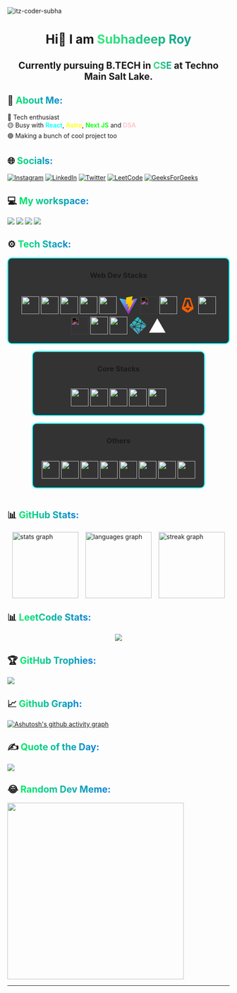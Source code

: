 <p align="left"> <img src="https://komarev.com/ghpvc/?username=subhadeep3902&label=Profile%20views&color=0e75b6&style=flat" alt="itz-coder-subha" /> </p>

<h1 align="center" style="text-decoration: none; cursor: none;">Hi👋  I am <span style="background: linear-gradient(240deg, #11998e, #38ef7d);-webkit-background-clip: text;
  -webkit-text-fill-color: transparent">Subhadeep Roy</span>
<br/>
<h2 align="center">Currently pursuing B.TECH in <span style="background: linear-gradient(240deg, #11998e, #38ef7d);; -webkit-background-clip: text;
  -webkit-text-fill-color: transparent">CSE</span> at Techno Main Salt Lake.</h2>

<h2 style="text-decoration: none; cursor: none;"> 💫 <span style="background: linear-gradient(50deg, #00f260, #0575e6); -webkit-background-clip: text;
  -webkit-text-fill-color: transparent">About Me:</span> </h2>

🔴 Tech enthusiast<br/>
🟡 Busy with <span style="color: aqua; font-weight: 600">React</span>, <span style="color: yellow; font-weight: 600">Astro</span>, <span style="color: lime; font-weight: 600">Next JS</span> and <span style="color: pink; font-weight: 600">DSA</span><br/>
🟢 Making a bunch of cool project too
<br/>

<h2 style="text-decoration: none; cursor: none;"> 🌐 <span style="background: linear-gradient(50deg, #00f260, #0575e6); -webkit-background-clip: text;
  -webkit-text-fill-color: transparent">Socials:</span></h2>

[![Instagram](https://img.shields.io/badge/Instagram-%23E4405F.svg?logo=Instagram&logoColor=white)](https://instagram.com/mvp_subha)
[![LinkedIn](https://img.shields.io/badge/LinkedIn-%230077B5.svg?logo=linkedin&logoColor=white)](https://linkedin.com/in/subhadeep3902)
[![Twitter](https://img.shields.io/badge/Twitter-%231DA1F2.svg?logo=Twitter&logoColor=white)](https://twitter.com/@mvp_Subha)
[![LeetCode](https://img.shields.io/badge/Leetcode-%2DAFC0.svg?logo=Leetcode&logoColor=white)](https://leetcode.com/Subhadeep3902/)
[![GeeksForGeeks](https://img.shields.io/badge/GeeksForGeeks-%23DA1F2.svg?logo=GeeksForGeeks&logoColor=white&background=green)](https://auth.geeksforgeeks.org/user/subhadeep3902)
<br/>

<h2 style="text-decoration: none; cursor: none;">  💻 <span style="background: linear-gradient(50deg, #00f260, #0575e6); -webkit-background-clip: text;
  -webkit-text-fill-color: transparent">My workspace:</span></h2>

![](https://img.shields.io/badge/Windows_10-informational?style=flat&logo=Windows10&logoColor=white&color=0078d6)
![](https://img.shields.io/badge/Intel-i3_10th_Gen-informational?style=flat&logo=intel&logoColor=white&color=0071C5)
![](https://img.shields.io/badge/RAM-8_GB-informational?style=flat&logo=data:image/png;base64,iVBORw0KGgoAAAANSUhEUgAAAA4AAAAOCAYAAAAfSC3RAAAABmJLR0QA/wD/AP+gvaeTAAAAqUlEQVQokaWSsQ3CQAxF36GIMlQMAbkFaOgoGQCJIdiKIl3YIYxAg6gjSso0n8YJLhC5E1+yLJ39zpb84V9JCpK2lqOkpUX0tW/gQlJnuZZ0tKh9begPBq2BfeJyTQjhNkxrJd0lPTWtFmBmv5TABbgmTCwBCvdwSlwVPzFbxXTLqAZ4ADsPvhLADRCBDj7nWAEHYD4B98B5PIfBWQbwoLdc5SxX/bRcrt4PhcIRoFAWyAAAAABJRU5ErkJggg==&logoColor=white&color=GREEN)
![](https://img.shields.io/badge/VS-Code-informational?style=flat&logo=vs-code&logoColor=white&color=0071C5)
<br/>

<h2 style="text-decoration: none; cursor: none;">⚙ <span style="background: linear-gradient(50deg, #00f260, #0575e6); -webkit-background-clip: text;
  -webkit-text-fill-color: transparent">Tech Stack:</span></h2>

<div style="display: flex; flex-wrap: wrap; gap:1rem; justify-content:center; align-items:center">
  <div>
    <div style="display: flex; gap:4px; align-items:center; justify-content:center; flex-wrap:wrap; background:#333;padding:5px;border-radius:10px; border: 2px solid aqua; margin: 0 auto;"> 
    <h3>Web Dev Stacks</h3>
    <div style="display: flex; gap:4px; align-items:center; justify-content:center; flex-wrap:wrap; background:#333;padding:15px;">
        <img src="https://cdn.jsdelivr.net/gh/devicons/devicon/icons/html5/html5-original-wordmark.svg" width=40/>      
        <img src="https://cdn.jsdelivr.net/gh/devicons/devicon/icons/css3/css3-original-wordmark.svg" width=40/>
        <img src="https://cdn.jsdelivr.net/gh/devicons/devicon/icons/javascript/javascript-original.svg" width=40 />
        <img src="https://cdn.jsdelivr.net/gh/devicons/devicon/icons/tailwindcss/tailwindcss-plain.svg" width=40/>
        <img src="https://cdn.jsdelivr.net/gh/devicons/devicon/icons/react/react-original.svg" width=40/>
        <svg xmlns="http://www.w3.org/2000/svg" x="0px" y="0px" width="45" height="45" viewBox="0 0 48 48"><linearGradient id="oOTIjsOjTqJdvfy5S4iCZa_dJjTWMogzFzg_gr1" x1="13.315" x2="38.005" y1="514.906" y2="481.377" gradientTransform="matrix(1 0 0 -1 0 514)" gradientUnits="userSpaceOnUse"><stop offset="0" stop-color="#41d1ff"></stop><stop offset="1" stop-color="#9231be"></stop></linearGradient><path fill="url(#oOTIjsOjTqJdvfy5S4iCZa_dJjTWMogzFzg_gr1)" d="M44.86,9.976L25.023,45.448c-0.41,0.732-1.462,0.737-1.878,0.008L2.915,9.979 C2.462,9.185,3.141,8.223,4.041,8.384l19.859,3.55c0.127,0.023,0.256,0.022,0.383-0.001l19.443-3.544 C44.623,8.225,45.305,9.18,44.86,9.976z"></path><linearGradient id="oOTIjsOjTqJdvfy5S4iCZb_dJjTWMogzFzg_gr2" x1="25.502" x2="37.131" y1="508.764" y2="428.99" gradientTransform="matrix(1 0 0 -1 0 514)" gradientUnits="userSpaceOnUse"><stop offset="0" stop-color="#fed100"></stop><stop offset="1" stop-color="#e36001"></stop></linearGradient><path fill="url(#oOTIjsOjTqJdvfy5S4iCZb_dJjTWMogzFzg_gr2)" d="M33.574,3.01L19.019,5.862c-0.239,0.047-0.416,0.25-0.431,0.493l-0.895,15.121 c-0.021,0.356,0.306,0.633,0.654,0.552l4.052-0.935c0.379-0.087,0.722,0.246,0.644,0.628l-1.204,5.895 c-0.081,0.397,0.291,0.736,0.679,0.618l2.503-0.76c0.388-0.118,0.761,0.222,0.679,0.62l-1.913,9.26 c-0.12,0.579,0.651,0.895,0.972,0.398l0.215-0.332l11.86-23.669c0.199-0.396-0.144-0.848-0.579-0.764l-4.171,0.805 c-0.392,0.076-0.725-0.289-0.615-0.673l2.722-9.438C34.301,3.299,33.967,2.933,33.574,3.01z"></path></svg>
        <img src="https://cdn.jsdelivr.net/gh/devicons/devicon/icons/threejs/threejs-original.svg" width=40 style="filter: invert(1)"/>
        <img src="https://cdn.jsdelivr.net/gh/devicons/devicon/icons/firebase/firebase-plain.svg" width=40/>
        <svg width="40" height="40" viewBox="0 0 32 32" xmlns="http://www.w3.org/2000/svg"><title>file_type_astro</title><path d="M5.9,18.847a7.507,7.507,0,0,0-.572,2.624,3.265,3.265,0,0,0,.551,1.553,7.427,7.427,0,0,0,2.093,1.681L13.1,28.119A7.332,7.332,0,0,0,15.2,29.287a3.239,3.239,0,0,0,1.5,0,7.381,7.381,0,0,0,2.117-1.16L24,24.711a7.512,7.512,0,0,0,2.117-1.688,3.241,3.241,0,0,0,.55-1.563,7.515,7.515,0,0,0-.587-2.643L21.547,4.551a3.973,3.973,0,0,0-.54-1.3,1.733,1.733,0,0,0-.7-.51,3.972,3.972,0,0,0-1.4-.122H13.005a3.932,3.932,0,0,0-1.4.125,1.713,1.713,0,0,0-.7.512,3.94,3.94,0,0,0-.535,1.3L5.9,18.848Zm13.24-13.2a3.329,3.329,0,0,1,.441,1.093l3.892,12.784a16.168,16.168,0,0,0-4.653-1.573L16.291,9.391a.331.331,0,0,0-.513-.169.323.323,0,0,0-.119.169l-2.5,8.557a16.14,16.14,0,0,0-4.674,1.579L12.393,6.743a3.281,3.281,0,0,1,.442-1.094,1.458,1.458,0,0,1,.582-.43,3.31,3.31,0,0,1,1.175-.1h2.793a3.314,3.314,0,0,1,1.176.1,1.454,1.454,0,0,1,.583.432ZM16.127,21.06a5.551,5.551,0,0,0,3.4-.923,2.8,2.8,0,0,1-.207,2.182A3.938,3.938,0,0,1,17.773,23.8c-.674.428-1.254.8-1.254,1.787a2.079,2.079,0,0,0,.209.914,2.49,2.49,0,0,1-1.535-2.3v-.061c0-.683,0-1.524-.962-1.524a1.028,1.028,0,0,0-.391.077,1.021,1.021,0,0,0-.552.551,1.03,1.03,0,0,0-.079.391,3.769,3.769,0,0,1-.988-2.644,4.206,4.206,0,0,1,.175-1.248c.4.757,1.92,1.32,3.731,1.32Z" style="fill:#ff5d01;fill-rule:evenodd"/></svg>
        <img src="https://cdn.jsdelivr.net/gh/devicons/devicon/icons/mongodb/mongodb-original.svg" width=40/>
        <img src="https://cdn.jsdelivr.net/gh/devicons/devicon/icons/nextjs/nextjs-original.svg" width=40 style="filter: invert(1);"/>
        <img src="https://cdn.jsdelivr.net/gh/devicons/devicon/icons/npm/npm-original-wordmark.svg" width=40 />
        <img src="https://cdn.jsdelivr.net/gh/devicons/devicon/icons/yarn/yarn-original.svg" width=40 />
        <svg width="40px" height="40px" viewBox="0 0 40 40" xmlns="http://www.w3.org/2000/svg"><defs><radialGradient id="a" cy="0%" r="100.11%" fx="50%" fy="0%" gradientTransform="matrix(0 .9989 -1.152 0 .5 -.5)"><stop offset="0%" stop-color="#20C6B7"/><stop offset="100%" stop-color="#4D9ABF"/></radialGradient></defs><path fill="url(#a)" d="M28.589 14.135l-.014-.006c-.008-.003-.016-.006-.023-.013a.11.11 0 0 1-.028-.093l.773-4.726 3.625 3.626-3.77 1.604a.083.083 0 0 1-.033.006h-.015c-.005-.003-.01-.007-.02-.017a1.716 1.716 0 0 0-.495-.381zm5.258-.288l3.876 3.876c.805.806 1.208 1.208 1.355 1.674.022.069.04.138.054.209l-9.263-3.923a.728.728 0 0 0-.015-.006c-.037-.015-.08-.032-.08-.07 0-.038.044-.056.081-.071l.012-.005 3.98-1.684zm5.127 7.003c-.2.376-.59.766-1.25 1.427l-4.37 4.369-5.652-1.177-.03-.006c-.05-.008-.103-.017-.103-.062a1.706 1.706 0 0 0-.655-1.193c-.023-.023-.017-.059-.01-.092 0-.005 0-.01.002-.014l1.063-6.526.004-.022c.006-.05.015-.108.06-.108a1.73 1.73 0 0 0 1.16-.665c.009-.01.015-.021.027-.027.032-.015.07 0 .103.014l9.65 4.082zm-6.625 6.801l-7.186 7.186 1.23-7.56.002-.01c.001-.01.003-.02.006-.029.01-.024.036-.034.061-.044l.012-.005a1.85 1.85 0 0 0 .695-.517c.024-.028.053-.055.09-.06a.09.09 0 0 1 .029 0l5.06 1.04zm-8.707 8.707l-.81.81-8.955-12.942a.424.424 0 0 0-.01-.014c-.014-.019-.029-.038-.026-.06.001-.016.011-.03.022-.042l.01-.013c.027-.04.05-.08.075-.123l.02-.035.003-.003c.014-.024.027-.047.051-.06.021-.01.05-.006.073-.001l9.921 2.046a.164.164 0 0 1 .076.033c.013.013.016.027.019.043a1.757 1.757 0 0 0 1.028 1.175c.028.014.016.045.003.078a.238.238 0 0 0-.015.045c-.125.76-1.197 7.298-1.485 9.063zm-1.692 1.691c-.597.591-.949.904-1.347 1.03a2 2 0 0 1-1.206 0c-.466-.148-.869-.55-1.674-1.356L8.73 28.73l2.349-3.643c.011-.018.022-.034.04-.047.025-.018.061-.01.091 0a2.434 2.434 0 0 0 1.638-.083c.027-.01.054-.017.075.002a.19.19 0 0 1 .028.032L21.95 38.05zM7.863 27.863L5.8 25.8l4.074-1.738a.084.084 0 0 1 .033-.007c.034 0 .054.034.072.065a2.91 2.91 0 0 0 .13.184l.013.016c.012.017.004.034-.008.05l-2.25 3.493zm-2.976-2.976l-2.61-2.61c-.444-.444-.766-.766-.99-1.043l7.936 1.646a.84.84 0 0 0 .03.005c.049.008.103.017.103.063 0 .05-.059.073-.109.092l-.023.01-4.337 1.837zM.831 19.892a2 2 0 0 1 .09-.495c.148-.466.55-.868 1.356-1.674l3.34-3.34a2175.525 2175.525 0 0 0 4.626 6.687c.027.036.057.076.026.106-.146.161-.292.337-.395.528a.16.16 0 0 1-.05.062c-.013.008-.027.005-.042.002H9.78L.831 19.891zm5.68-6.403l4.491-4.491c.422.185 1.958.834 3.332 1.414 1.04.44 1.988.84 2.286.97.03.012.057.024.07.054.008.018.004.041 0 .06a2.003 2.003 0 0 0 .523 1.828c.03.03 0 .073-.026.11l-.014.021-4.56 7.063c-.012.02-.023.037-.043.05-.024.015-.058.008-.086.001a2.274 2.274 0 0 0-.543-.074c-.164 0-.342.03-.522.063h-.001c-.02.003-.038.007-.054-.005a.21.21 0 0 1-.045-.051l-4.808-7.013zm5.398-5.398l5.814-5.814c.805-.805 1.208-1.208 1.674-1.355a2 2 0 0 1 1.206 0c.466.147.869.55 1.674 1.355l1.26 1.26-4.135 6.404a.155.155 0 0 1-.041.048c-.025.017-.06.01-.09 0a2.097 2.097 0 0 0-1.92.37c-.027.028-.067.012-.101-.003-.54-.235-4.74-2.01-5.341-2.265zm12.506-3.676l3.818 3.818-.92 5.698v.015a.135.135 0 0 1-.008.038c-.01.02-.03.024-.05.03a1.83 1.83 0 0 0-.548.273.154.154 0 0 0-.02.017c-.011.012-.022.023-.04.025a.114.114 0 0 1-.043-.007l-5.818-2.472-.011-.005c-.037-.015-.081-.033-.081-.071a2.198 2.198 0 0 0-.31-.915c-.028-.046-.059-.094-.035-.141l4.066-6.303zm-3.932 8.606l5.454 2.31c.03.014.063.027.076.058a.106.106 0 0 1 0 .057c-.016.08-.03.171-.03.263v.153c0 .038-.039.054-.075.069l-.011.004c-.864.369-12.13 5.173-12.147 5.173-.017 0-.035 0-.052-.017-.03-.03 0-.072.027-.11a.76.76 0 0 0 .014-.02l4.482-6.94.008-.012c.026-.042.056-.089.104-.089l.045.007c.102.014.192.027.283.027.68 0 1.31-.331 1.69-.897a.16.16 0 0 1 .034-.04c.027-.02.067-.01.098.004zm-6.246 9.185l12.28-5.237s.018 0 .035.017c.067.067.124.112.179.154l.027.017c.025.014.05.03.052.056 0 .01 0 .016-.002.025L25.756 23.7l-.004.026c-.007.05-.014.107-.061.107a1.729 1.729 0 0 0-1.373.847l-.005.008c-.014.023-.027.045-.05.057-.021.01-.048.006-.07.001l-9.793-2.02c-.01-.002-.152-.519-.163-.52z"/></svg>
        <svg fill="#ffffff" width="40" height="40" viewBox="0 0 512 512" xmlns="http://www.w3.org/2000/svg"><path fill-rule="evenodd" d="M256,48,496,464H16Z"/></svg> 
        </div>  
    </div>
  </div>
  <div style="display: flex; flex-direction: column; gap:1rem">
  <div>
    <div style="display: flex; gap:4px; align-items:center; justify-content:center; flex-wrap:wrap; background:#333;padding:5px;border-radius:10px; border: 2px solid aqua; margin: 0 auto; flex-direction:column">
    <h3>Core Stacks</h3>
    <div style="display: flex; gap:4px; align-items:center; justify-content:center; flex-wrap:wrap; background:#333;padding:15px;">
      <img src="https://cdn.jsdelivr.net/gh/devicons/devicon/icons/python/python-original.svg" width=40/>
      <img src="https://cdn.jsdelivr.net/gh/devicons/devicon/icons/c/c-original.svg" width=40/>
      <img src="https://cdn.jsdelivr.net/gh/devicons/devicon/icons/cplusplus/cplusplus-original.svg" width=40/>
      <img src="https://cdn.jsdelivr.net/gh/devicons/devicon/icons/java/java-original.svg" width=40/>
      <img src="https://cdn.jsdelivr.net/gh/devicons/devicon/icons/mysql/mysql-original.svg" width=40/>
      </div>
      </d>
    </div>
  </div>

  <div>
    <div style="display: flex; gap:4px; align-items:center; justify-content:center; flex-wrap:wrap; background:#333;padding:5px;border-radius:10px; border: 2px solid aqua; margin: 0 auto; flex-direction: column;">
    <h3>Others</h3>
    <div style="display: flex; gap:4px; align-items:center; justify-content:center; flex-wrap:wrap; background:#333;padding:15px;">
      <img src="https://cdn.jsdelivr.net/gh/devicons/devicon/icons/googlecloud/googlecloud-original.svg" width=40/>
      <img src="https://cdn.jsdelivr.net/gh/devicons/devicon/icons/canva/canva-original.svg" width=40/>
      <img src="https://cdn.jsdelivr.net/gh/devicons/devicon/icons/figma/figma-original.svg" width=40/>
      <img src="https://cdn.jsdelivr.net/gh/devicons/devicon/icons/ubuntu/ubuntu-plain.svg" width=40/>
      <img src="https://cdn.jsdelivr.net/gh/devicons/devicon/icons/linux/linux-original.svg" width=40/>
      <img src="https://cdn.jsdelivr.net/gh/devicons/devicon/icons/git/git-original.svg" width=40/>
      <img src="https://cdn.jsdelivr.net/gh/devicons/devicon/icons/pycharm/pycharm-original.svg" width=40/>
      <img src="https://cdn.jsdelivr.net/gh/devicons/devicon/icons/opencv/opencv-original.svg" width=40/>
      </div>
    </div>
  </div>
</div>
  </div>
<br/>

<h2 style="text-decoration: none; cursor: none;"> 📊 <span style="background: linear-gradient(50deg, #00f260, #0575e6); -webkit-background-clip: text;
  -webkit-text-fill-color: transparent">GitHub Stats:</span></h2>

<div style="display:flex; flex-wrap:wrap; justify-content:center; align-items:center; gap:1rem">

  <img src="https://github-readme-stats.vercel.app/api?username=subhadeeproy3902&hide_title=false&hide_rank=false&show_icons=true&include_all_commits=true&count_private=true&disable_animations=false&theme=react&locale=en&hide_border=false" height="150" alt="stats graph"  />

  <img src="https://github-readme-stats.vercel.app/api/top-langs?username=subhadeeproy3902&locale=en&hide_title=false&layout=compact&card_width=400&langs_count=10&theme=react&hide_border=false&hide_progress=true" height="150" alt="languages graph"  />

  <img src="https://streak-stats.demolab.com?user=subhadeeproy3902&locale=en&mode=daily&theme=github-dark-blue&hide_border=false&border_radius=5" height="150" alt="streak graph"  />
</div>

<h2 style="text-decoration: none; cursor: none;"> 📊 <span style="background: linear-gradient(50deg, #00f260, #0575e6); -webkit-background-clip: text;
  -webkit-text-fill-color: transparent">LeetCode Stats:</span></h2>

<div style="display: flex; align-items: center; justify-content: center;"><img src="https://stats.justsong.cn/api/leetcode/?username=subhadeep3902&theme=react" /></div>

<h2 style="text-decoration: none; cursor: none;">🏆 <span style="background: linear-gradient(50deg, #00f260, #0575e6); -webkit-background-clip: text;
  -webkit-text-fill-color: transparent">GitHub Trophies:</span></h2>

![](https://github-profile-trophy.vercel.app/?username=subhadeeproy3902&theme=juicyfresh&no-frame=false&no-bg=false&margin-w=4)

<h2 style="text-decoration: none; cursor: none;">📈  <span style="background: linear-gradient(50deg, #00f260, #0575e6); -webkit-background-clip: text;
  -webkit-text-fill-color: transparent">Github Graph:</span></h2>

[![Ashutosh's github activity graph](https://github-readme-activity-graph.vercel.app/graph?username=subhadeeproy3902&bg_color=02011e&color=ffffff&line=37ff00&point=ffffff&area=true&hide_border=true)](https://github.com/ashutosh00710/github-readme-activity-graph)

<h2 style="text-decoration: none; cursor: none;">✍️ <span style="background: linear-gradient(50deg, #00f260, #0575e6); -webkit-background-clip: text;
  -webkit-text-fill-color: transparent">Quote of the Day: </span></h2>

![](https://quotes-github-readme.vercel.app/api?type=horizontal&theme=radical)

<h2 style="text-decoration: none; cursor: none;"> 😂 <span style="background: linear-gradient(50deg, #00f260, #0575e6); -webkit-background-clip: text;
  -webkit-text-fill-color: transparent">Random Dev Meme: </span></h2>
<img src='https://randommeme-five.vercel.app/' style="height: 400px;"/>

---
